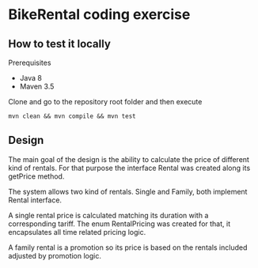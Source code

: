 # BikeRental coding exercise

## How to test it locally

Prerequisites
* Java 8
* Maven 3.5

Clone and go to the repository root folder and then execute

`
mvn clean && mvn compile && mvn test
`

## Design

The main goal of the design is the ability to calculate the price of
different kind of rentals. For that purpose the interface Rental was
created along its getPrice method.

The system allows two kind of rentals. Single and Family, both implement
Rental interface.

A single rental price is calculated matching its duration with a corresponding
tariff. The enum RentalPricing was created for that, it encapsulates all
time related pricing logic.

A family rental is a promotion so its price is based on the rentals
included adjusted by promotion logic.